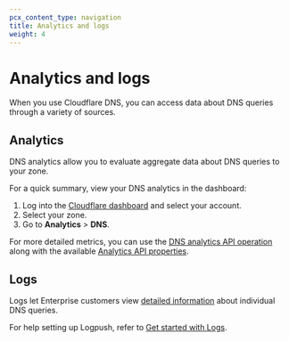 ```yaml
---
pcx_content_type: navigation
title: Analytics and logs
weight: 4
---
```


# Analytics and logs

When you use Cloudflare DNS, you can access data about DNS queries through a variety of sources.

## Analytics

DNS analytics allow you to evaluate aggregate data about DNS queries to your zone.

For a quick summary, view your DNS analytics in the dashboard:

1. Log into the [Cloudflare dashboard](https://dash.cloudflare.com) and select your account.
2. Select your zone.
3. Go to **Analytics** > **DNS**.

For more detailed metrics, you can use the [DNS analytics API operation](https://developers.cloudflare.com/api/operations/dns-analytics-table) along with the available [Analytics API properties](/dns/reference/analytics-api-properties/).

## Logs

Logs let Enterprise customers view [detailed information](/logs/reference/log-fields/zone/dns_logs/) about individual DNS queries.

For help setting up Logpush, refer to [Get started with Logs](/logs/get-started/).